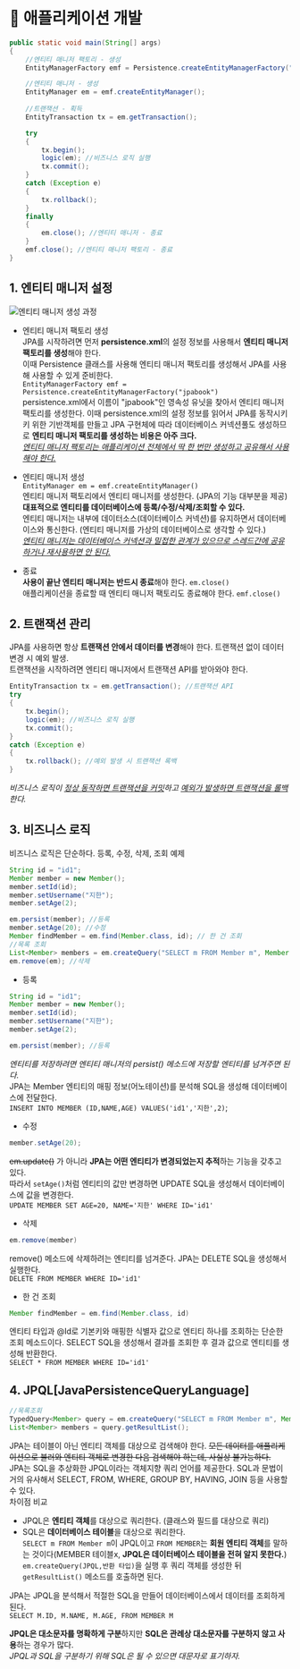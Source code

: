# 🧱 애플리케이션 개발
```java
public static void main(String[] args)
{
    //엔티티 매니저 팩토리 - 생성
    EntityManagerFactory emf = Persistence.createEntityManagerFactory("jpabook");

    //엔티티 매니저 - 생성
    EntityManager em = emf.createEntityManager();
    
    //트랜잭션 - 획득
    EntityTransaction tx = em.getTransaction();

    try
    {
        tx.begin();
        logic(em); //비즈니스 로직 실행
        tx.commit();
    }
    catch (Exception e)
    {
        tx.rollback();
    }
    finally
    {
        em.close(); //엔티티 매니저 - 종료
    }
    emf.close(); //엔티티 매니저 팩토리 - 종료
}
```

## 1. 엔티티 매니저 설정   
![엔티티 매니저 생성 과정](https://images.velog.io/images/jaeseok-go/post/d17814d7-e8be-48fd-b957-7cf0e2553ee8/image.png)   
- 엔티티 매니저 팩토리 생성   
JPA를 시작하려면 먼저 **persistence.xml**의 설정 정보를 사용해서 **엔티티 매니저 팩토리를 생성**해야 한다.   
이때 Persistence 클래스를 사용해 엔티티 매니저 팩토리를 생성해서 JPA를 사용해 사용할 수 있게 준비한다.   
`EntityManagerFactory emf = Persistence.createEntityManagerFactory("jpabook")`   
persistence.xml에서 이름이 "jpabook"인 영속성 유닛을 찾아서 엔티티 매니저 팩토리를 생성한다. 이때 persistence.xml의 설정 정보를 읽어서 JPA를 동작시키키 위한 기반객체를 만들고 JPA 구현체에 따라 데이터베이스 커넥션풀도 생성하므로 **엔티티 매니저 팩토리를 생성하는 비용은 아주 크다.**   
<u>*엔티티 매니저 팩토리는 애플리케이션 전체에서 딱 한 번만 생성하고 공유해서 사용해야 한다.*</u>

- 엔티티 매니저 생성   
`EntityManager em = emf.createEntityManager()`   
엔티티 매니저 팩토리에서 엔티티 매니저를 생성한다. (JPA의 기능 대부분을 제공)   
**대표적으로 엔티티를 데이터베이스에 등록/수정/삭제/조회할 수 있다.**   
엔티티 매니저는 내부에 데이터소스(데이터베이스 커넥션)를 유지하면서 데이터베이스와 통신한다. (엔티티 매니저를 가상의 데이터베이스로 생각할 수 있다.)   
<u>*엔티티 매니저는 데이터베이스 커넥션과 밀접한 관계가 있으므로 스레드간에 공유하거나 재사용하면 안 된다.*</u>

- 종료   
**사용이 끝난 엔티티 매니저는 반드시 종료**해야 한다. `em.close()`   
애플리케이션을 종료할 때 엔티티 매니저 팩토리도 종료해야 한다. `emf.close()`

## 2. 트랜잭션 관리   
JPA를 사용하면 항상 **트랜잭션 안에서 데이터를 변경**해야 한다. 트랜잭션 없이 데이터 변경 시 예외 발생.   
트랜잭션을 시작하려면 엔티티 매니저에서 트랜잭션 API를 받아와야 한다.   
```java
EntityTransaction tx = em.getTransaction(); //트랜잭션 API
try
{
    tx.begin();
    logic(em); //비즈니스 로직 실행
    tx.commit();
}
catch (Exception e)
{
    tx.rollback(); //예외 발생 시 트랜잭션 록백
}
```
*비즈니스 로직이 <u>정상 동작하면 트랜잭션을 커밋</u>하고 <u>예외가 발생하면 트랜잭션을 롤백</u>한다.*

## 3. 비즈니스 로직   
비즈니스 로직은 단순하다. 등록, 수정, 삭제, 조회 예제
```java
String id = "id1";
Member member = new Member();
member.setId(id);
member.setUsername("지한");
member.setAge(2);

em.persist(member); //등록
member.setAge(20); //수정
Member findMember = em.find(Member.class, id); // 한 건 조회
//목록 조회
List<Member> members = em.createQuery("SELECT m FROM Member m", Member.class).getResultList();
em.remove(em); //삭제
```
- 등록   
```java
String id = "id1";
Member member = new Member();
member.setId(id);
member.setUsername("지한");
member.setAge(2);

em.persist(member); //등록
```   
*엔티티를 저장하려면 엔티티 매니저의 persist() 메소드에 저장할 엔티티를 넘겨주면 된다.*   
JPA는 Member 엔티티의 매핑 정보(어노테이션)를 분석해 SQL을 생성해 데이터베이스에 전달한다.   
`INSERT INTO MEMBER (ID,NAME,AGE) VALUES('id1','지한',2)`;

- 수정   
```java
member.setAge(20);
```   
~~em.update()~~ 가 아니라 **JPA는 어떤 엔티티가 변경되었는지 추적**하는 기능을 갖추고 있다.   
따라서 `setAge()`처럼 엔티티의 값만 변경하면 UPDATE SQL을 생성해서 데이터베이스에 값을 변경한다.   
`UPDATE MEMBER SET AGE=20, NAME='지한' WHERE ID='id1'`

- 삭제   
```java
em.remove(member)
```   
remove() 메소드에 삭제하려는 엔티티를 넘겨준다. JPA는 DELETE SQL을 생성해서 실행한다.   
`DELETE FROM MEMBER WHERE ID='id1'`

- 한 건 조회   
```java
Member findMember = em.find(Member.class, id)
```   
엔티티 타입과 @Id로 기본키와 매핑한 식별자 값으로 엔티티 하나를 조회하는 단순한 조회 메소드이다. SELECT SQL을 생성해서 결과를 조회한 후 결과 값으로 엔티티를 생성해 반환한다.   
`SELECT * FROM MEMBER WHERE ID='id1'`

## 4. JPQL[JavaPersistenceQueryLanguage]   
```java
//목록조회
TypedQuery<Member> query = em.createQuery("SELECT m FROM Member m", Member.class);
List<Member> members = query.getResultList();
```  
JPA는 테이블이 아닌 엔티티 객체를 대상으로 검색해야 한다. ~~모든 데이터를 애플리케이션으로 불러와 엔티티 객체로 변경한 다음 검색해야 하는데, 사실상 불가능하다.~~   
JPA는 SQL을 추상화한 JPQL이라는 객체지향 쿼리 언어를 제공한다. SQL과 문법이 거의 유사해서 SELECT, FROM, WHERE, GROUP BY, HAVING, JOIN 등을 사용할 수 있다.   
차이점 비교   
- JPQL은 **엔티티 객체**를 대상으로 쿼리한다. (클래스와 필드를 대상으로 쿼리)
- SQL은 **데이터베이스 테이블**을 대상으로 쿼리한다.   
`SELECT m FROM Member m`이 JPQL이고 `FROM MEMBER`는 **회원 엔티티 객체**를 말하는 것이다(MEMBER 테이블x, **JPQL은 데이터베이스 테이블을 전혀 알지 못한다.**)   
`em.createQuery(JPQL,반환 타입)`을 실행 후 쿼리 객체를 생성한 뒤 `getResultList()` 메소드를 호출하면 된다.   

JPA는 JPQL을 분석해서 적절한 SQL을 만들어 데이터베이스에서 데이터를 조회하게 된다.   
`SELECT M.ID, M.NAME, M.AGE, FROM MEMBER M`   

**JPQL은 대소문자를 명확하게 구분**하지만 **SQL은 관례상 대소문자를 구분하지 않고 사용**하는 경우가 많다.   
*JPQL과 SQL을 구분하기 위해 SQL은 될 수 있으면 대문자로 표기하자.*
